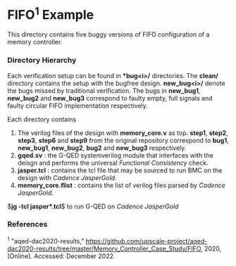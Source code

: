 # FIFO<sup>1</sup> Example

This directory contains five buggy versions of FIFO configuration of a memory controller. 

### Directory Hierarchy

Each verification setup can be found in __\*bug\<i\>/__ directories. The __clean/__ directory contains the setup with the bugfree design. __new_bug\<i\>/__ denote the bugs missed by traditional verification. The bugs in __new_bug1__, __new_bug2__ and __new_bug3__ correspond to faulty empty, full signals and faulty circular FIFO implementation respectively.

Each directory contains  

1. The verilog files of the design with __memory\_core.v__ as top. __step1__, __step2__, __step3__, __step6__ and __step9__ from the original repository correspond to __bug1__, __new_bug1__, __new_bug2__, __bug2__ and __new_bug3__ respectively.
2. __gqed.sv__ : the G-QED systemverilog module that interfaces with the deisgn and performs the universal *Functional Consistency* check.
3. __jasper\.tcl__ : contains the tcl file that may be sourced to run BMC on the design with _Cadence JasperGold_.
5. __memory_core\.flist__ : contains the list of verilog files parsed by _Cadence JasperGold_.

\$__jg -tcl jasper*\.tcl__\$ to run G-QED on _Cadence JasperGold_

### References
<sup>1</sup> "aqed-dac2020-results," https://github.com/upscale-project/aqed-dac2020-results/tree/master/Memory_Controller_Case_Study/FIFO, 2020, [Online]. Accessed: December 2022.  

